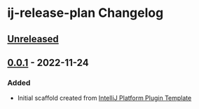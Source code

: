 <!-- Keep a Changelog guide -> https://keepachangelog.com -->

# ij-release-plan Changelog

## [Unreleased]

## [0.0.1] - 2022-11-24

### Added
- Initial scaffold created from [IntelliJ Platform Plugin Template](https://github.com/JetBrains/intellij-platform-plugin-template)

[Unreleased]: https://github.com/AlexPl292/ij-release-plan/compare/v0.0.1...HEAD
[0.0.1]: https://github.com/AlexPl292/ij-release-plan/commits/v0.0.1
